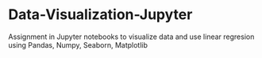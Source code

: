 # Data-Visualization-Jupyter

Assignment in Jupyter notebooks to visualize data and use linear regresion using Pandas, Numpy, Seaborn, Matplotlib
